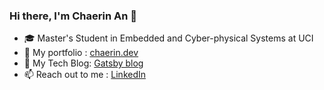 ### Hi there, I'm Chaerin An 👋

- 🎓 Master's Student in Embedded and Cyber-physical Systems at UCI
- 🚀 My portfolio : [chaerin.dev](https://www.chaerin.dev/about/)
- 📝 My Tech Blog: [Gatsby blog](https://www.chaerin.dev)
- 📫 Reach out to me : [LinkedIn](https://www.linkedin.com/in/chaerin00/) 
